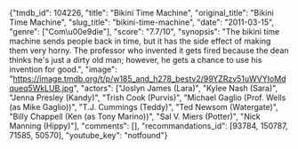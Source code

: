 {"tmdb_id": 104226, "title": "Bikini Time Machine", "original_title": "Bikini Time Machine", "slug_title": "bikini-time-machine", "date": "2011-03-15", "genre": ["Com\u00e9die"], "score": "7.7/10", "synopsis": "The bikini time machine sends people back in time, but it has the side effect of making them very horny. The professor who invented it gets fired because the dean thinks he's just a dirty old man; however, he gets a chance to use his invention for good.", "image": "https://image.tmdb.org/t/p/w185_and_h278_bestv2/99YZRzv51uWVYIoMdqueq5WkLUB.jpg", "actors": ["Joslyn James (Lara)", "Kylee Nash (Sara)", "Jenna Presley (Kandy)", "Trish Cook (Purvis)", "Michael Gaglio (Prof. Wells (as Mike Gaglio))", "T.J. Cummings (Teddy)", "Ted Newsom (Watergate)", "Billy Chappell (Ken (as Tony Marino))", "Sal V. Miers (Potter)", "Nick Manning (Hippy)"], "comments": [], "recommandations_id": [93784, 150787, 71585, 50570], "youtube_key": "notfound"}